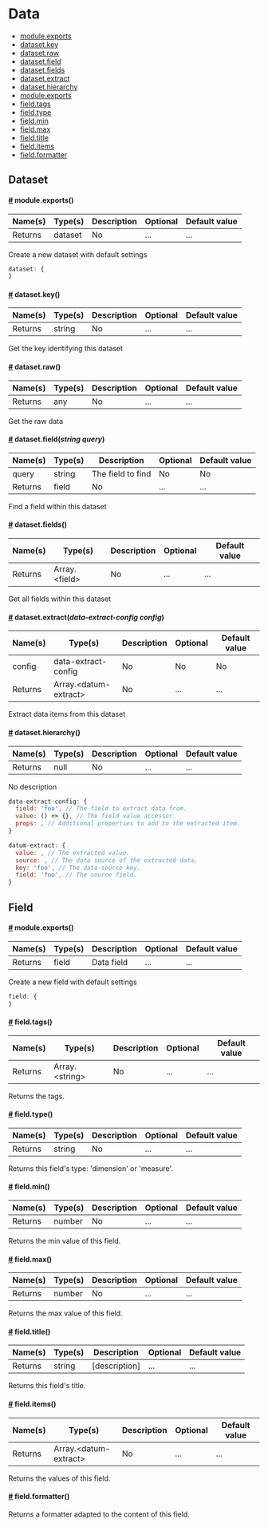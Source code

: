 # Data

* <a href="#module.exports">module.exports</a>
* <a href="#dataset.key">dataset.key</a>
* <a href="#dataset.raw">dataset.raw</a>
* <a href="#dataset.field">dataset.field</a>
* <a href="#dataset.fields">dataset.fields</a>
* <a href="#dataset.extract">dataset.extract</a>
* <a href="#dataset.hierarchy">dataset.hierarchy</a>
* <a href="#module.exports">module.exports</a>
* <a href="#field.tags">field.tags</a>
* <a href="#field.type">field.type</a>
* <a href="#field.min">field.min</a>
* <a href="#field.max">field.max</a>
* <a href="#field.title">field.title</a>
* <a href="#field.items">field.items</a>
* <a href="#field.formatter">field.formatter</a>


## Dataset

#### <a name='module.exports' href='#module.exports'>#</a> **module.exports**()

|Name(s)|Type(s)|Description|Optional|Default value|
|-------|-------|-----------|--------|-------------|
| Returns | dataset | No | ... | ... |

Create a new dataset with default settings  
```js
dataset: {
}
```
#### <a name='dataset.key' href='#dataset.key'>#</a> **dataset.key**()

|Name(s)|Type(s)|Description|Optional|Default value|
|-------|-------|-----------|--------|-------------|
| Returns | string | No | ... | ... |

Get the key identifying this dataset  
#### <a name='dataset.raw' href='#dataset.raw'>#</a> **dataset.raw**()

|Name(s)|Type(s)|Description|Optional|Default value|
|-------|-------|-----------|--------|-------------|
| Returns | any | No | ... | ... |

Get the raw data  
#### <a name='dataset.field' href='#dataset.field'>#</a> **dataset.field**(*string query*)

|Name(s)|Type(s)|Description|Optional|Default value|
|-------|-------|-----------|--------|-------------|
| query | string | The field to find | No | No |
| Returns | field | No | ... | ... |

Find a field within this dataset  
#### <a name='dataset.fields' href='#dataset.fields'>#</a> **dataset.fields**()

|Name(s)|Type(s)|Description|Optional|Default value|
|-------|-------|-----------|--------|-------------|
| Returns | Array.&lt;field&gt; | No | ... | ... |

Get all fields within this dataset  
#### <a name='dataset.extract' href='#dataset.extract'>#</a> **dataset.extract**(*data-extract-config config*)

|Name(s)|Type(s)|Description|Optional|Default value|
|-------|-------|-----------|--------|-------------|
| config | data-extract-config | No | No | No |
| Returns | Array.&lt;datum-extract&gt; | No | ... | ... |

Extract data items from this dataset  
#### <a name='dataset.hierarchy' href='#dataset.hierarchy'>#</a> **dataset.hierarchy**()

|Name(s)|Type(s)|Description|Optional|Default value|
|-------|-------|-----------|--------|-------------|
| Returns | null | No | ... | ... |

No description  
```js
data-extract-config: {
  field: 'foo', // The field to extract data from.
  value: () => {}, // The field value accessor.
  props: , // Additional properties to add to the extracted item.
}
```
```js
datum-extract: {
  value: , // The extracted value.
  source: , // The data source of the extracted data.
  key: 'foo', // The data-source key.
  field: 'foo', // The source field.
}
```

## Field

#### <a name='module.exports' href='#module.exports'>#</a> **module.exports**()

|Name(s)|Type(s)|Description|Optional|Default value|
|-------|-------|-----------|--------|-------------|
| Returns | field | Data field | ... | ... |

Create a new field with default settings  
```js
field: {
}
```
#### <a name='field.tags' href='#field.tags'>#</a> **field.tags**()

|Name(s)|Type(s)|Description|Optional|Default value|
|-------|-------|-----------|--------|-------------|
| Returns | Array.&lt;string&gt; | No | ... | ... |

Returns the tags.  
#### <a name='field.type' href='#field.type'>#</a> **field.type**()

|Name(s)|Type(s)|Description|Optional|Default value|
|-------|-------|-----------|--------|-------------|
| Returns | string | No | ... | ... |

Returns this field&#x27;s type: &#x27;dimension&#x27; or &#x27;measure&#x27;.  
#### <a name='field.min' href='#field.min'>#</a> **field.min**()

|Name(s)|Type(s)|Description|Optional|Default value|
|-------|-------|-----------|--------|-------------|
| Returns | number | No | ... | ... |

Returns the min value of this field.  
#### <a name='field.max' href='#field.max'>#</a> **field.max**()

|Name(s)|Type(s)|Description|Optional|Default value|
|-------|-------|-----------|--------|-------------|
| Returns | number | No | ... | ... |

Returns the max value of this field.  
#### <a name='field.title' href='#field.title'>#</a> **field.title**()

|Name(s)|Type(s)|Description|Optional|Default value|
|-------|-------|-----------|--------|-------------|
| Returns | string | [description] | ... | ... |

Returns this field&#x27;s title.  
#### <a name='field.items' href='#field.items'>#</a> **field.items**()

|Name(s)|Type(s)|Description|Optional|Default value|
|-------|-------|-----------|--------|-------------|
| Returns | Array.&lt;datum-extract&gt; | No | ... | ... |

Returns the values of this field.  
#### <a name='field.formatter' href='#field.formatter'>#</a> **field.formatter**()


Returns a formatter adapted to the content of this field.  
